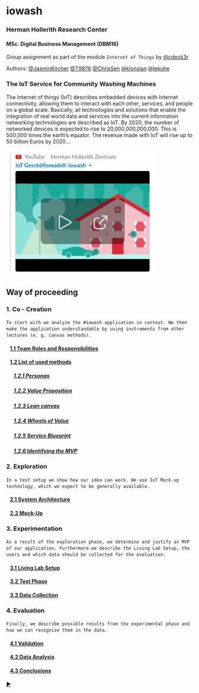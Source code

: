 # iowash
### Herman Hollerith Research Center  
#### MSc. Digital Business Management (DBM16)
Group assignment as part of the module `Internet of Things` by [@cdeck3r](https://github.com/cdeck3r)  

Authors: [@JasminKircher](https://github.com/JasminKircher) [@T9876](https://github.com/T9876) [@ChrisSen](https://github.com/ChrisSen) [@klonsian](https://github.com/klonsian) [@lekuhe](https://github.com/lekuhe)

### The IoT Service for Community Washing Machines

The Internet of things (IoT) describes embedded devices with Internet connectivity, allowing them to interact with each other, services, and people on a global scale. Basically, all technologies and solutions that enable the integration of real world data and services into the current information networking technologies are described as IoT. By 2020, the number of networked devices is expected to rise to 20,000,000,000,000. This is 500,000 times the earth’s equator. The revenue made with IoT will rise up to 50 billion Euros by 2020...

<a href="https://www.youtube.com/watch?v=9xDgP256jHA&t=1m19s"><img src="resources/video-thumbnail.png" width="400px" alt="iowash Video"/></a>

## Way of proceeding
### 1. Co - Creation

`To start with we analyze the #iowash application in context. We then make the application understandable by using instruments from other lectures (e. g. canvas methods).`

#### &nbsp;&nbsp;&nbsp;[1.1 Team Roles and Responsibilities](01_Co-Creation/1.1_Team.md)

#### &nbsp;&nbsp;&nbsp;[1.2 List of used methods](01_Co-Creation/1.2_Methods.md)

##### &nbsp;&nbsp;&nbsp;&nbsp;&nbsp;&nbsp;[1.2.1 Personas](01_Co-Creation/1.2_Methods.md#personas)
##### &nbsp;&nbsp;&nbsp;&nbsp;&nbsp;&nbsp;[1.2.2 Value Proposition](01_Co-Creation/1.2_Methods.md#value-proposition)
##### &nbsp;&nbsp;&nbsp;&nbsp;&nbsp;&nbsp;[1.2.3 Lean canvas](01_Co-Creation/1.2_Methods.md#lean-canvas)
##### &nbsp;&nbsp;&nbsp;&nbsp;&nbsp;&nbsp;[1.2.4 Wheels of Value](01_Co-Creation/1.2_Methods.md#wheels-of-value)
##### &nbsp;&nbsp;&nbsp;&nbsp;&nbsp;&nbsp;[1.2.5 Service Blueprint](01_Co-Creation/1.2_Methods.md#service-blueprint)
##### &nbsp;&nbsp;&nbsp;&nbsp;&nbsp;&nbsp;[1.2.6 Identifying the MVP](01_Co-Creation/1.2_Methods.md#identifying-the-mvp)

### 2. Exploration
`In a test setup we show how our idea can work. We use IoT Mock-up technology, which we expect to be generally available.`

#### &nbsp;&nbsp;&nbsp;[2.1 System Architecture](02_Exploration/2.1_System%20Architecture.md)
#### &nbsp;&nbsp;&nbsp;[2.2 Mock-Up](02_Exploration/2.2_Mock-Up.md)

### 3. Experimentation
`As a result of the exploration phase, we determine and justify an MVP of our application. Furthermore we describe the Living Lab Setup, the users and which data should be collected for the evaluation.`

#### &nbsp;&nbsp;&nbsp;[3.1 Living Lab Setup](03_Experimentation/3_Experimentation.md#31-living-lab-setup)
#### &nbsp;&nbsp;&nbsp;[3.2 Test Phase](03_Experimentation/3_Experimentation.md#32-test-phase)
#### &nbsp;&nbsp;&nbsp;[3.3 Data Collection](03_Experimentation/3_Experimentation.md#33-data-collection)

### 4. Evaluation
`Finally, we describe possible results from the experimental phase and how we can recognize them in the data.`

#### &nbsp;&nbsp;&nbsp;[4.1 Validation](04_Evaluation/4_Evaluation.md#41-validation)
#### &nbsp;&nbsp;&nbsp;[4.2 Data Analysis](04_Evaluation/4_Evaluation.md#42-data-analysis)
#### &nbsp;&nbsp;&nbsp;[4.3 Conclusions](04_Evaluation/4_Evaluation.md#43-conclusions)

[:arrow_forward: ](01_Co-Creation/1.1_Team.md)
